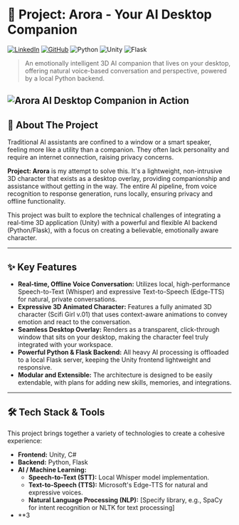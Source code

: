 # 🤖 Project: Arora - Your AI Desktop Companion

[![LinkedIn](https://img.shields.io/badge/LinkedIn-YourName-blue?style=for-the-badge&logo=linkedin)]([https://www.linkedin.com/in/your-linkedin-url/](https://www.linkedin.com/in/rushilkumar-sharma-0679b9305/))
[![GitHub](https://img.shields.io/badge/GitHub-YourUsername-lightgrey?style=for-the-badge&logo=github)](https://github.com/rushilsharma50)
![Python](https://img.shields.io/badge/Python-3.10-blue.svg?style=for-the-badge&logo=python)
![Unity](https://img.shields.io/badge/Unity-2022.3-black.svg?style=for-the-badge&logo=unity)
![Flask](https://img.shields.io/badge/Flask-black?style=for-the-badge&logo=flask)


> An emotionally intelligent 3D AI companion that lives on your desktop, offering natural voice-based conversation and perspective, powered by a local Python backend.

![Arora AI Desktop Companion in Action](https://github.com/your-username/your-repo-name/blob/main/docs/demo.gif)
---

## 🎯 About The Project

Traditional AI assistants are confined to a window or a smart speaker, feeling more like a utility than a companion. They often lack personality and require an internet connection, raising privacy concerns.

**Project: Arora** is my attempt to solve this. It's a lightweight, non-intrusive 3D character that exists as a desktop overlay, providing companionship and assistance without getting in the way. The entire AI pipeline, from voice recognition to response generation, runs locally, ensuring privacy and offline functionality.

This project was built to explore the technical challenges of integrating a real-time 3D application (Unity) with a powerful and flexible AI backend (Python/Flask), with a focus on creating a believable, emotionally aware character.

---

## ✨ Key Features

* **Real-time, Offline Voice Conversation:** Utilizes local, high-performance Speech-to-Text (Whisper) and expressive Text-to-Speech (Edge-TTS) for natural, private conversations.
* **Expressive 3D Animated Character:** Features a fully animated 3D character (Scifi Girl v.01) that uses context-aware animations to convey emotion and react to the conversation.
* **Seamless Desktop Overlay:** Renders as a transparent, click-through window that sits on your desktop, making the character feel truly integrated with your workspace.
* **Powerful Python & Flask Backend:** All heavy AI processing is offloaded to a local Flask server, keeping the Unity frontend lightweight and responsive.
* **Modular and Extensible:** The architecture is designed to be easily extendable, with plans for adding new skills, memories, and integrations.

---

## 🛠️ Tech Stack & Tools

This project brings together a variety of technologies to create a cohesive experience:

* **Frontend:** Unity, C#
* **Backend:** Python, Flask
* **AI / Machine Learning:**
    * **Speech-to-Text (STT):** Local Whisper model implementation.
    * **Text-to-Speech (TTS):** Microsoft's Edge-TTS for natural and expressive voices.
    * **Natural Language Processing (NLP):** [Specify library, e.g., SpaCy for intent recognition or NLTK for text processing]
* **3
